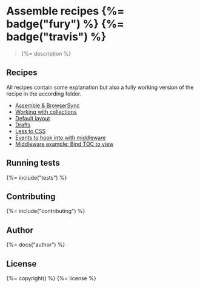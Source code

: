 # Assemble recipes {%= badge("fury") %} {%= badge("travis") %}

> {%= description %}

## Recipes

All recipes contain some explanation but also a fully working version of the recipe in the according folder.

- [Assemble & BrowserSync](src/browser-sync)
- [Working with collections](src/collection-basic)
- [Default layout](src/default-layout)
- [Drafts](src/drafts)
- [Less to CSS](src/less)
- [Events to hook into with middleware](src/middleware)
- [Middleware example: Bind TOC to view](src/middleware-page-toc)

## Running tests
{%= include("tests") %}

## Contributing
{%= include("contributing") %}

## Author
{%= docs("author") %}

## License
{%= copyright() %}
{%= license %}